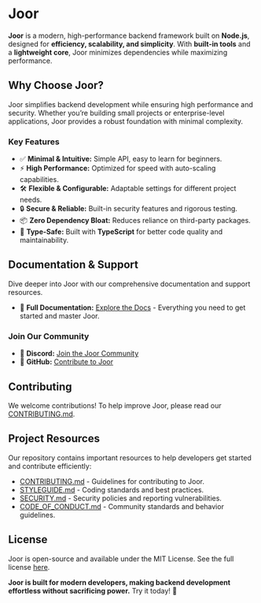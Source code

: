# Joor

**Joor** is a modern, high-performance backend framework built on **Node.js**, designed for **efficiency, scalability, and simplicity**. With **built-in tools** and a **lightweight core**, Joor minimizes dependencies while maximizing performance.

## Why Choose Joor?

Joor simplifies backend development while ensuring high performance and security. Whether you’re building small projects or enterprise-level applications, Joor provides a robust foundation with minimal complexity.

### Key Features

- ✅ **Minimal & Intuitive:** Simple API, easy to learn for beginners.
- ⚡ **High Performance:** Optimized for speed with auto-scaling capabilities.
- 🛠 **Flexible & Configurable:** Adaptable settings for different project needs.
- 🔒 **Secure & Reliable:** Built-in security features and rigorous testing.
- 📦 **Zero Dependency Bloat:** Reduces reliance on third-party packages.
- 🔷 **Type-Safe:** Built with **TypeScript** for better code quality and maintainability.

## Documentation & Support

Dive deeper into Joor with our comprehensive documentation and support resources.

- 📖 **Full Documentation:** [Explore the Docs](https://joor.socioy.com) - Everything you need to get started and master Joor.

### Join Our Community

- 💬 **Discord:** [Join the Joor Community](https://discord.gg/eepjRJJD6c)
- 🐙 **GitHub:** [Contribute to Joor](https://github.com/socioy/joor)

## Contributing

We welcome contributions! To help improve Joor, please read our [CONTRIBUTING.md](https://github.com/socioy/joor/blob/pro/CONTRIBUTING.md).

## Project Resources

Our repository contains important resources to help developers get started and contribute efficiently:

- [CONTRIBUTING.md](https://github.com/socioy/joor/blob/pro/CONTRIBUTING.md) - Guidelines for contributing to Joor.
- [STYLEGUIDE.md](https://github.com/socioy/joor/blob/pro/STYLEGUIDE.md) - Coding standards and best practices.
- [SECURITY.md](https://github.com/socioy/joor/blob/pro/SECURITY.md) - Security policies and reporting vulnerabilities.
- [CODE_OF_CONDUCT.md](https://github.com/socioy/joor/blob/pro/CODE_OF_CONDUCT.md) - Community standards and behavior guidelines.

## License

Joor is open-source and available under the MIT License. See the full license [here](https://github.com/socioy/joor/blob/pro/LICENSE.md).

**Joor is built for modern developers, making backend development effortless without sacrificing power.** Try it today! 🚀
